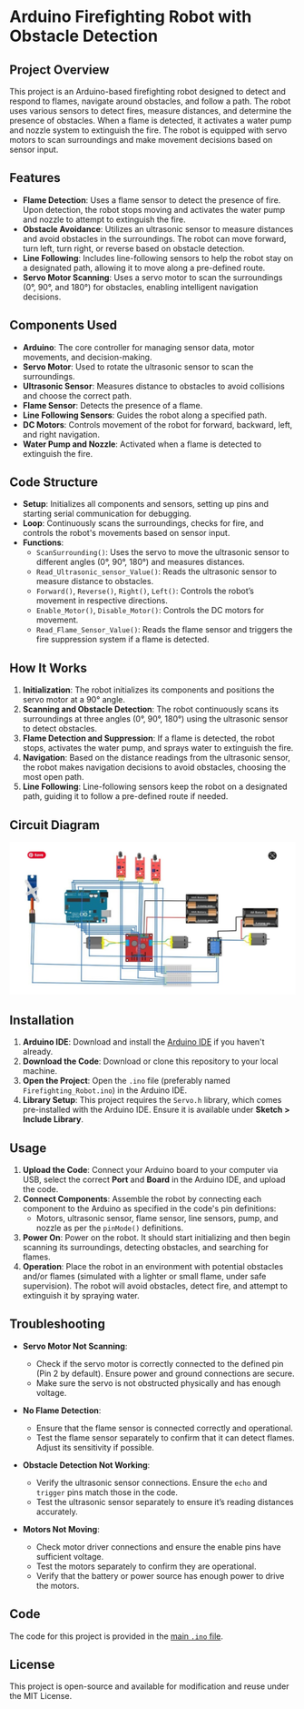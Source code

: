 # Arduino Firefighting Robot with Obstacle Detection

## Project Overview
This project is an Arduino-based firefighting robot designed to detect and respond to flames, navigate around obstacles, and follow a path. The robot uses various sensors to detect fires, measure distances, and determine the presence of obstacles. When a flame is detected, it activates a water pump and nozzle system to extinguish the fire. The robot is equipped with servo motors to scan surroundings and make movement decisions based on sensor input.

## Features
- **Flame Detection**: Uses a flame sensor to detect the presence of fire. Upon detection, the robot stops moving and activates the water pump and nozzle to attempt to extinguish the fire.
- **Obstacle Avoidance**: Utilizes an ultrasonic sensor to measure distances and avoid obstacles in the surroundings. The robot can move forward, turn left, turn right, or reverse based on obstacle detection.
- **Line Following**: Includes line-following sensors to help the robot stay on a designated path, allowing it to move along a pre-defined route.
- **Servo Motor Scanning**: Uses a servo motor to scan the surroundings (0°, 90°, and 180°) for obstacles, enabling intelligent navigation decisions.

## Components Used
- **Arduino**: The core controller for managing sensor data, motor movements, and decision-making.
- **Servo Motor**: Used to rotate the ultrasonic sensor to scan the surroundings.
- **Ultrasonic Sensor**: Measures distance to obstacles to avoid collisions and choose the correct path.
- **Flame Sensor**: Detects the presence of a flame.
- **Line Following Sensors**: Guides the robot along a specified path.
- **DC Motors**: Controls movement of the robot for forward, backward, left, and right navigation.
- **Water Pump and Nozzle**: Activated when a flame is detected to extinguish the fire.

## Code Structure
- **Setup**: Initializes all components and sensors, setting up pins and starting serial communication for debugging.
- **Loop**: Continuously scans the surroundings, checks for fire, and controls the robot's movements based on sensor input.
- **Functions**:
  - `ScanSurrounding()`: Uses the servo to move the ultrasonic sensor to different angles (0°, 90°, 180°) and measures distances.
  - `Read_Ultrasonic_sensor_Value()`: Reads the ultrasonic sensor to measure distance to obstacles.
  - `Forward()`, `Reverse()`, `Right()`, `Left()`: Controls the robot’s movement in respective directions.
  - `Enable_Motor()`, `Disable_Motor()`: Controls the DC motors for movement.
  - `Read_Flame_Sensor_Value()`: Reads the flame sensor and triggers the fire suppression system if a flame is detected.

## How It Works
1. **Initialization**: The robot initializes its components and positions the servo motor at a 90° angle.
2. **Scanning and Obstacle Detection**: The robot continuously scans its surroundings at three angles (0°, 90°, 180°) using the ultrasonic sensor to detect obstacles.
3. **Flame Detection and Suppression**: If a flame is detected, the robot stops, activates the water pump, and sprays water to extinguish the fire.
4. **Navigation**: Based on the distance readings from the ultrasonic sensor, the robot makes navigation decisions to avoid obstacles, choosing the most open path.
5. **Line Following**: Line-following sensors keep the robot on a designated path, guiding it to follow a pre-defined route if needed.

## Circuit Diagram
![Fire Fighting Robot Diagram](https://github.com/Akshint0407/Automatic-Fire-Fighting-Robot/blob/main/fire-fighting%20diagram.jpg?raw=true)


## Installation

1. **Arduino IDE**: Download and install the [Arduino IDE](https://www.arduino.cc/en/software) if you haven't already.
2. **Download the Code**: Download or clone this repository to your local machine.
3. **Open the Project**: Open the `.ino` file (preferably named `Firefighting_Robot.ino`) in the Arduino IDE.
4. **Library Setup**: This project requires the `Servo.h` library, which comes pre-installed with the Arduino IDE. Ensure it is available under **Sketch > Include Library**.

## Usage

1. **Upload the Code**: Connect your Arduino board to your computer via USB, select the correct **Port** and **Board** in the Arduino IDE, and upload the code.
2. **Connect Components**: Assemble the robot by connecting each component to the Arduino as specified in the code's pin definitions:
   - Motors, ultrasonic sensor, flame sensor, line sensors, pump, and nozzle as per the `pinMode()` definitions.
3. **Power On**: Power on the robot. It should start initializing and then begin scanning its surroundings, detecting obstacles, and searching for flames.
4. **Operation**: Place the robot in an environment with potential obstacles and/or flames (simulated with a lighter or small flame, under safe supervision). The robot will avoid obstacles, detect fire, and attempt to extinguish it by spraying water.

## Troubleshooting

- **Servo Motor Not Scanning**: 
   - Check if the servo motor is correctly connected to the defined pin (Pin 2 by default). Ensure power and ground connections are secure.
   - Make sure the servo is not obstructed physically and has enough voltage.
   
- **No Flame Detection**: 
   - Ensure that the flame sensor is connected correctly and operational.
   - Test the flame sensor separately to confirm that it can detect flames. Adjust its sensitivity if possible.

- **Obstacle Detection Not Working**:
   - Verify the ultrasonic sensor connections. Ensure the `echo` and `trigger` pins match those in the code.
   - Test the ultrasonic sensor separately to ensure it’s reading distances accurately.
   
- **Motors Not Moving**:
   - Check motor driver connections and ensure the enable pins have sufficient voltage.
   - Test the motors separately to confirm they are operational.
   - Verify that the battery or power source has enough power to drive the motors.

## Code
The code for this project is provided in the [main `.ino` file](./Firefighting_Robot.ino).

## License
This project is open-source and available for modification and reuse under the MIT License.

